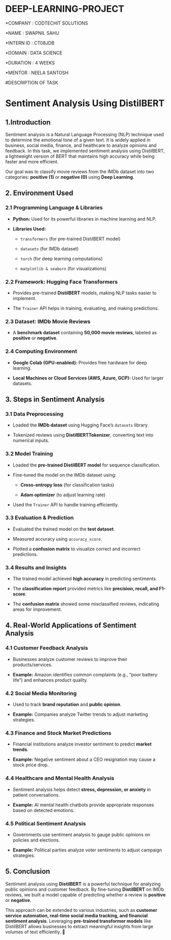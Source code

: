 # DEEP-LEARNING-PROJECT

*COMPANY : CODTECHIT SOLUTIONS

*NAME : SWAPNIL SAHU

*INTERN ID : CT08JDB

*DOMAIN : DATA SCIENCE 

*DURATION : 4 WEEKS

*MENTOR : NEELA SANTOSH

#DESCRIPTION OF TASK

# Sentiment Analysis Using DistilBERT

## 1.Introduction 
Sentiment analysis is a Natural Language Processing (NLP) technique used to determine the emotional tone of a given text. It is widely applied in business, social media, finance, and healthcare to analyze opinions and feedback. In this task, we implemented sentiment analysis using DistilBERT, a lightweight version of BERT that maintains high accuracy while being faster and more efficient.  

Our goal was to classify movie reviews from the IMDb dataset into two categories: **positive (1)** or **negative (0)** using **Deep Learning**.  



## **2. Environment Used**  

### **2.1 Programming Language & Libraries**  

- **Python:** Used for its powerful libraries in machine learning and NLP.
  
- **Libraries Used:**
  
  - `transformers` (for pre-trained DistilBERT model)
     
  - `datasets` (for IMDb dataset)
    
  - `torch` (for deep learning computations)
      
  - `matplotlib & seaborn` (for visualizations)
     

### **2.2 Framework: Hugging Face Transformers**  

- Provides pre-trained **DistilBERT** models, making NLP tasks easier to implement.
  
- The `Trainer` API helps in training, evaluating, and making predictions.
  

### **2.3 Dataset: IMDb Movie Reviews**

- A **benchmark dataset** containing **50,000 movie reviews**, labeled as **positive** or **negative**.
   

### **2.4 Computing Environment**  

- **Google Colab (GPU-enabled):** Provides free hardware for deep learning.
   
- **Local Machines or Cloud Services (AWS, Azure, GCP):** Used for larger datasets.  



## **3. Steps in Sentiment Analysis**  

### **3.1 Data Preprocessing**

- Loaded the **IMDb dataset** using Hugging Face’s `datasets` library.
   
- Tokenized reviews using **DistilBERTTokenizer**, converting text into numerical inputs.
  

### **3.2 Model Training**  

- Loaded the **pre-trained DistilBERT model** for sequence classification.
  
- Fine-tuned the model on the IMDb dataset using:
  
  - **Cross-entropy loss** (for classification tasks)
     
  - **Adam optimizer** (to adjust learning rate)
     
- Used the `Trainer` API to handle training efficiently. 

### **3.3 Evaluation & Prediction**  

- Evaluated the trained model on the **test dataset**.
   
- Measured accuracy using `accuracy_score`.
   
- Plotted a **confusion matrix** to visualize correct and incorrect predictions.
  

### **3.4 Results and Insights** 

- The trained model achieved **high accuracy** in predicting sentiments.
   
- The **classification report** provided metrics like **precision, recall, and F1-score**.
   
- The **confusion matrix** showed some misclassified reviews, indicating areas for improvement.
  



## **4. Real-World Applications of Sentiment Analysis**  

### **4.1 Customer Feedback Analysis**  

- Businesses analyze customer reviews to improve their products/services.
  
- **Example:** Amazon identifies common complaints (e.g., “poor battery life”) and enhances product quality.  

### **4.2 Social Media Monitoring**  

- Used to track **brand reputation** and **public opinion**.
   
- **Example:** Companies analyze Twitter trends to adjust marketing strategies.  

### **4.3 Finance and Stock Market Predictions**

- Financial institutions analyze investor sentiment to predict **market trends**.
  
- **Example:** Negative sentiment about a CEO resignation may cause a stock price drop.  

### **4.4 Healthcare and Mental Health Analysis** 

- Sentiment analysis helps detect **stress, depression, or anxiety** in patient conversations.
   
- **Example:** AI mental health chatbots provide appropriate responses based on detected emotions.  

### **4.5 Political Sentiment Analysis** 

- Governments use sentiment analysis to gauge public opinions on policies and elections.
   
- **Example:** Political parties analyze voter sentiments to adjust campaign strategies.  



## **5. Conclusion**  

Sentiment analysis using **DistilBERT** is a powerful technique for analyzing public opinions and customer feedback. By fine-tuning **DistilBERT** on IMDb reviews, we built a model capable of predicting whether a review is **positive** or **negative**.  

This approach can be extended to various industries, such as **customer service automation, real-time social media tracking, and financial sentiment analysis**. Leveraging **pre-trained transformer models** like DistilBERT allows businesses to extract meaningful insights from large volumes of text efficiently. 🚀
